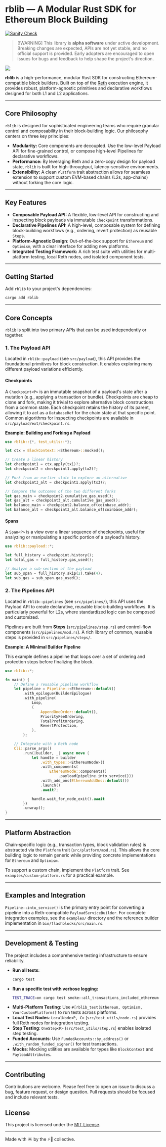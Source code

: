 # rblib — A Modular Rust SDK for Ethereum Block Building

[![Sanity Check](https://github.com/flashbots/rblib/actions/workflows/sanity.yaml/badge.svg)](https://github.com/flashbots/rblib/actions/workflows/sanity.yaml)


> [\!WARNING]
> This library is **alpha software** under active development. Breaking changes are expected, APIs are not yet stable, and no official support is provided. Early adopters are encouraged to open issues for bugs and feedback to help shape the project's direction.

![](./assets/rblib_chip.png)


**rblib** is a high-performance, modular Rust SDK for constructing Ethereum-compatible block builders. Built on top of the [Reth](https://github.com/paradigmxyz/reth) execution engine, it provides robust, platform-agnostic primitives and declarative workflows designed for both L1 and L2 applications.

-----

## Core Philosophy

`rblib` is designed for sophisticated engineering teams who require granular control and composability in their block-building logic. Our philosophy centers on three key principles:

  * **Modularity:** Core components are decoupled. Use the low-level Payload API for fine-grained control, or compose high-level Pipelines for declarative workflows.
  * **Performance:** By leveraging Reth and a zero-copy design for payload state, `rblib` is built for high-throughput, latency-sensitive environments.
  * **Extensibility:** A clean `Platform` trait abstraction allows for seamless extension to support custom EVM-based chains (L2s, app-chains) without forking the core logic.

-----

## Key Features

  * **Composable Payload API:** A flexible, low-level API for constructing and inspecting block payloads via immutable `Checkpoint` transformations.
  * **Declarative Pipelines API:** A high-level, composable system for defining block-building workflows (e.g., ordering, revert protection) as reusable `Step`s.
  * **Platform-Agnostic Design:** Out-of-the-box support for `Ethereum` and `Optimism`, with a clear interface for adding new platforms.
  * **Integrated Testing Framework:** A rich test suite with utilities for multi-platform testing, local Reth nodes, and isolated component tests.

-----

## Getting Started

Add `rblib` to your project's dependencies:

```bash
cargo add rblib
```

-----

## Core Concepts

`rblib` is split into two primary APIs that can be used independently or together.

### 1\. The Payload API

Located in `rblib::payload` (see `src/payload`), this API provides the foundational primitives for block construction. It enables exploring many different payload variations efficiently.

#### Checkpoints

A `Checkpoint<P>` is an immutable snapshot of a payload's state after a mutation (e.g., applying a transaction or bundle). Checkpoints are cheap to clone and fork, making it trivial to explore alternative block constructions from a common state. Each checkpoint retains the history of its parent, allowing it to act as a `DatabaseRef` for the chain state at that specific point. Common algorithms for inspecting checkpoints are available in `src/payload/ext/checkpoint.rs`.

**Example: Building and Forking a Payload**

```rust
use rblib::{*, test_utils::*};

let ctx = BlockContext::<Ethereum>::mocked();

// Create a linear history
let checkpoint1 = ctx.apply(tx1)?;
let checkpoint2 = checkpoint1.apply(tx2)?;

// Fork from an earlier state to explore an alternative
let checkpoint3_alt = checkpoint1.apply(tx3)?;

// Compare the outcomes of the two different forks
let gas_main = checkpoint2.cumulative_gas_used();
let gas_alt = checkpoint3_alt.cumulative_gas_used();
let balance_main = checkpoint2.balance_of(coinbase_addr);
let balance_alt = checkpoint3_alt.balance_of(coinbase_addr);
```

#### Spans

A `Span<P>` is a view over a linear sequence of checkpoints, useful for analyzing or manipulating a specific portion of a payload's history.

```rust
use rblib::payload::*;

let full_history = checkpoint.history();
let total_gas = full_history.gas_used();

// Analyze a sub-section of the payload
let sub_span = full_history.skip(2).take(4);
let sub_gas = sub_span.gas_used();
```

### 2\. The Pipelines API

Located in `rblib::pipelines` (see `src/pipelines/`), this API uses the Payload API to create declarative, reusable block-building workflows. It is particularly powerful for L2s, where standardized logic can be composed and customized.

Pipelines are built from **Steps** (`src/pipelines/step.rs`) and control-flow components (`src/pipelines/mod.rs`). A rich library of common, reusable steps is provided in `src/pipelines/steps/`.

**Example: A Minimal Builder Pipeline**

This example defines a pipeline that loops over a set of ordering and protection steps before finalizing the block.

```rust
use rblib::*;

fn main() {
    // Define a reusable pipeline workflow
    let pipeline = Pipeline::<Ethereum>::default()
        .with_epilogue(BuilderEpilogue)
        .with_pipeline(
            Loop,
            (
                AppendOneOrder::default(),
                PriorityFeeOrdering,
                TotalProfitOrdering,
                RevertProtection,
            ),
        );

    // Integrate with a Reth node
    Cli::parse_args()
        .run(|builder, _| async move {
            let handle = builder
                .with_types::<EthereumNode>()
                .with_components(
                    EthereumNode::components()
                        .payload(pipeline.into_service()))
                .with_add_ons(EthereumAddOns::default())
                .launch()
                .await?;

            handle.wait_for_node_exit().await
        })
        .unwrap();
}
```

-----

## Platform Abstraction

Chain-specific logic (e.g., transaction types, block validation rules) is abstracted via the `Platform` trait (`src/platform/mod.rs`). This allows the core building logic to remain generic while providing concrete implementations for `Ethereum` and `Optimism`.

To support a custom chain, implement the `Platform` trait. See `examples/custom-platform.rs` for a practical example.

-----

## Examples and Integration

`Pipeline::into_service()` is the primary entry point for converting a pipeline into a Reth-compatible `PayloadServiceBuilder`. For complete integration examples, see the `examples/` directory and the reference builder implementation in `bin/flashblocks/src/main.rs`.

-----

## Development & Testing

The project includes a comprehensive testing infrastructure to ensure reliability.

  * **Run all tests:**
    ```bash
    cargo test
    ```
  * **Run a specific test with verbose logging:**
    ```bash
    TEST_TRACE=on cargo test smoke::all_transactions_included_ethereum
    ```
- **Multi-Platform Testing**: Use `#[rblib_test(Ethereum, Optimism, YourCustomPlatform)]` to run tests across platforms.
- **Local Test Nodes**: `LocalNode<P, C>` (`src/test_utils/node.rs`) provides full Reth nodes for integration testing.
- **Step Testing**: `OneStep<P>` (`src/test_utils/step.rs`) enables isolated step testing.
- **Funded Accounts**: Use `FundedAccounts::by_address()` or `.with_random_funded_signer()` for test transactions.
- **Mocks**: Mocking utilities are available for types like `BlockContext` and `PayloadAttributes`.


-----

## Contributing

Contributions are welcome. Please feel free to open an issue to discuss a bug, feature request, or design question. Pull requests should be focused and include relevant tests.

## License

This project is licensed under the [MIT License](https://www.google.com/search?q=/LICENSE).

-----

Made with ☀️ by the ⚡🤖 collective.